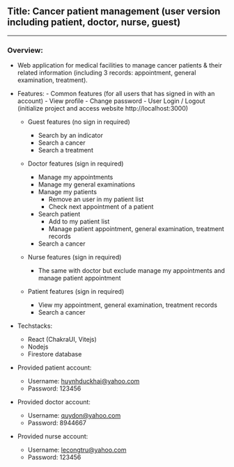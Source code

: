 ## Title: Cancer patient management (user version including patient, doctor, nurse, guest)

---

### Overview:

- Web application for medical facilities to manage cancer patients & their related information (including 3 records: appointment, general examination, treatment).
- Features:
      - Common features (for all users that has signed in with an account)
       - View profile
       - Change password
       - User Login / Logout (initialize project and access website http://localhost:3000)
        
    - Guest features (no sign in required)
        - Search by an indicator
        - Search a cancer
        - Search a treatment

    - Doctor features (sign in required)
        - Manage my appointments
        - Manage my general examinations
        - Manage my patients
            - Remove an user in my patient list
            - Check next appointment of a patient
        - Search patient
            - Add to my patient list
            - Manage patient appointment, general examination, treatment records
        - Search a cancer
    
    - Nurse features (sign in required)
        - The same with doctor but exclude manage my appointments and manage patient appointment
        
    - Patient features (sign in required)
        - View my appointment, general examination, treatment records
        - Search a cancer
        
- Techstacks:
    - React (ChakraUI, Vitejs)
    - Nodejs
    - Firestore database 
    
- Provided patient account:
    - Username: huynhduckhai@yahoo.com
    - Password: 123456
    
- Provided doctor account:
    - Username: quydon@yahoo.com
    - Password: 8944667
    
- Provided nurse account:
    - Username: lecongtru@yahoo.com
    - Password: 123456
